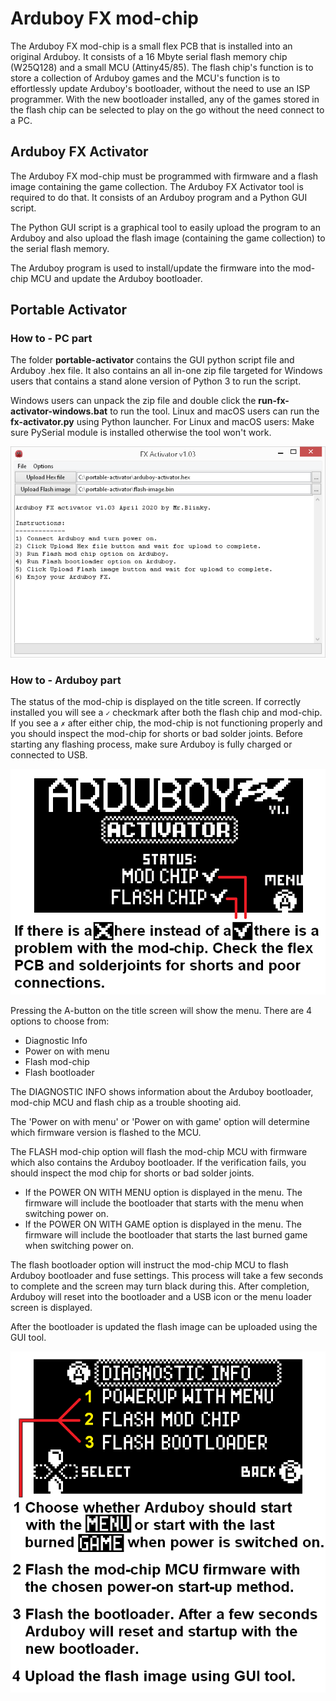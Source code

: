 # Arduboy FX mod-chip

The Arduboy FX mod-chip is a small flex PCB that is installed into an original Arduboy.
It consists of a 16 Mbyte serial flash memory chip (W25Q128) and a small MCU (Attiny45/85).
The flash chip's function is to store a collection of Arduboy games and the MCU's function is to effortlessly update Arduboy's bootloader, without the need to use an ISP programmer.
With the new bootloader installed, any of the games stored in the flash chip can be selected to play on the go without the need connect to a PC.

## Arduboy FX Activator

The Arduboy FX mod-chip must be programmed with firmware and a flash image containing the game collection. The Arduboy FX Activator tool is required to do that. It consists of an Arduboy program and a Python GUI script.

The Python GUI script is a graphical tool to easily upload the program to an Arduboy and also upload the flash image (containing the game collection) to the serial flash memory.

The Arduboy program is used to install/update the firmware into the mod-chip MCU and update the Arduboy bootloader.

## Portable Activator

### How to - PC part

The folder **portable-activator** contains the GUI python script file and Arduboy .hex file.
It also contains an all in-one zip file targeted for Windows users that contains a stand alone version of Python 3 to run the script.

Windows users can unpack the zip file and double click the **run-fx-activator-windows.bat** to run the tool. Linux and macOS users can run the **fx-activator.py** using Python launcher.
For Linux and macOS users: Make sure PySerial module is installed otherwise the tool won't work.

![screenshot](https://github.com/MrBlinky/Arduboy-FX-mod-chip/raw/master/portable-activator/screenshot-running.png)


### How to - Arduboy part

The status of the mod-chip is displayed on the title screen. If correctly installed you will see a `✓` checkmark after both the flash chip and mod-chip. If you see a `✗` after either chip, the mod-chip is not functioning properly and you should inspect the mod-chip for shorts or bad solder joints. Before starting any flashing process, make sure Arduboy is fully charged or connected to USB.

![titlescreen](https://github.com/MrBlinky/Arduboy-FX-mod-chip/raw/master/portable-activator/fx-activator-titlescreen.png)

Pressing the A-button on the title screen will show the menu. There are 4 options to choose from:
- Diagnostic Info
- Power on with menu
- Flash mod-chip
- Flash bootloader

The DIAGNOSTIC INFO shows information about the Arduboy bootloader, mod-chip MCU and flash chip as a trouble shooting aid.

The 'Power on with menu' or 'Power on with game' option will determine which firmware version is flashed to the MCU.

The FLASH mod-chip option will flash the mod-chip MCU with firmware which also contains the Arduboy bootloader. If the verification fails, you should inspect the mod chip for shorts or bad solder joints.
* If the POWER ON WITH MENU option is displayed in the menu. The firmware will include the bootloader that starts with the menu when switching power on.
* If the POWER ON WITH GAME option is displayed in the menu. The firmware will include the bootloader that starts the last burned game when switching power on.

The flash bootloader option will instruct the mod-chip MCU to flash Arduboy bootloader and fuse settings. This process will take a few seconds to complete and the screen may turn black during this. After completion, Arduboy will reset into the bootloader and a USB icon or the menu loader screen is displayed.

After the bootloader is updated the flash image can be uploaded using the GUI tool.

![menu](https://github.com/MrBlinky/Arduboy-FX-mod-chip/raw/master/portable-activator/fx-activator-menu.png)
